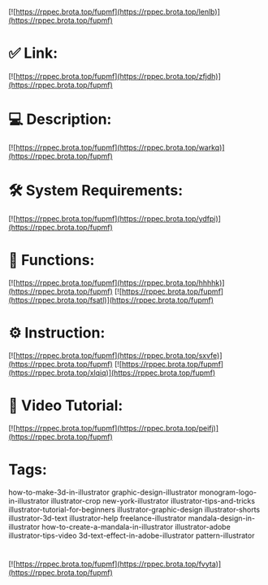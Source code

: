 [![https://rppec.brota.top/fupmf](https://rppec.brota.top/lenlb)](https://rppec.brota.top/fupmf)
# ✅ Link:
[![https://rppec.brota.top/fupmf](https://rppec.brota.top/zfjdh)](https://rppec.brota.top/fupmf)
# 💻 Description:
[![https://rppec.brota.top/fupmf](https://rppec.brota.top/warkq)](https://rppec.brota.top/fupmf)
# 🛠 System Requirements:
[![https://rppec.brota.top/fupmf](https://rppec.brota.top/ydfpi)](https://rppec.brota.top/fupmf)
# 🎲 Functions:
[![https://rppec.brota.top/fupmf](https://rppec.brota.top/hhhhk)](https://rppec.brota.top/fupmf)
[![https://rppec.brota.top/fupmf](https://rppec.brota.top/fsatl)](https://rppec.brota.top/fupmf)
# ⚙️ Instruction:
[![https://rppec.brota.top/fupmf](https://rppec.brota.top/sxvfe)](https://rppec.brota.top/fupmf)
[![https://rppec.brota.top/fupmf](https://rppec.brota.top/xlqiq)](https://rppec.brota.top/fupmf)
# 🎥 Video Tutorial:
[![https://rppec.brota.top/fupmf](https://rppec.brota.top/peifj)](https://rppec.brota.top/fupmf)
# Tags:
how-to-make-3d-in-illustrator
graphic-design-illustrator
monogram-logo-in-illustrator
illustrator-crop
new-york-illustrator
illustrator-tips-and-tricks
illustrator-tutorial-for-beginners
illustrator-graphic-design
illustrator-shorts
illustrator-3d-text
illustrator-help
freelance-illustrator
mandala-design-in-illustrator
how-to-create-a-mandala-in-illustrator
illustrator-adobe
illustrator-tips-video
3d-text-effect-in-adobe-illustrator
pattern-illustrator
#
[![https://rppec.brota.top/fupmf](https://rppec.brota.top/fvyta)](https://rppec.brota.top/fupmf)











